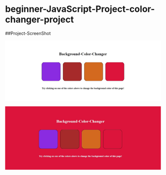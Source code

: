 # beginner-JavaScript-Project-color-changer-project

##Project-ScreenShot

![Alt text](p1.jpg?raw=true "Screen Shots")

![Alt text](p2.jpg?raw=true "Screen Shots")
